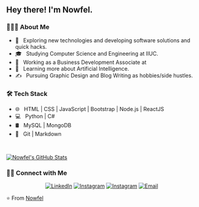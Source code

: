 <h2> Hey there! I'm Nowfel.</h2>

<h3> 👨🏻‍💻 About Me </h3>

- 🤔 &nbsp; Exploring new technologies and developing software solutions and quick hacks.
- 🎓 &nbsp; Studying Computer Science and Engineering at IIUC.
- 💼 &nbsp; Working as a Business Development Associate at 
- 🌱 &nbsp; Learning more about Artificial Intelligence.
- ✍️ &nbsp; Pursuing Graphic Design and Blog Writing as hobbies/side hustles.

<h3>🛠 Tech Stack</h3>

- 🌐 &nbsp; HTML | CSS | JavaScript | Bootstrap | Node.js | ReactJS
- 💻 &nbsp; Python | C#
- 🛢 &nbsp; MySQL | MongoDB
- 🔧 &nbsp; Git | Markdown

<br/>

[![Nowfel's GitHub Stats](https://github-readme-stats.vercel.app/api?username=Nowfel&show_icons=true)](https://github.com/Nowfel)

<h3> 🤝🏻 Connect with Me </h3>

<p align="center">
<!-- <a href="https://www.adityavsingh.com/"><img alt="Website" src="https://img.shields.io/badge/Website-www.adityavsingh.com-blue?style=flat-square&logo=google-chrome"></a> -->
<a href="https://www.linkedin.com/in/nowfel-hossain-48a893179/"><img alt="LinkedIn" src="https://img.shields.io/badge/LinkedIn-Nowfel%20Hossain%20-blue?style=flat-square&logo=linkedin"></a>
<a href="https://www.instagram.com/adityavs_/"><img alt="Instagram" src="https://img.shields.io/badge/Instagram-adityavs__-blue?style=flat-square&logo=instagram"></a>
<a href="https://www.instagram.com/nowfel.hossain/?hl=en"><img alt="Instagram" src="https://img.shields.io/badge/Instagram-adityavs__-blue?style=flat-square&logo=instagram"></a>
<a href="mailto:nowfelcse@gmail.com"><img alt="Email" src="https://img.shields.io/badge/Email-nowfelcse@gmail.com-blue?style=flat-square&logo=gmail"></a>
</p>

⭐️ From [Nowfel](https://github.com/Nowfel)
